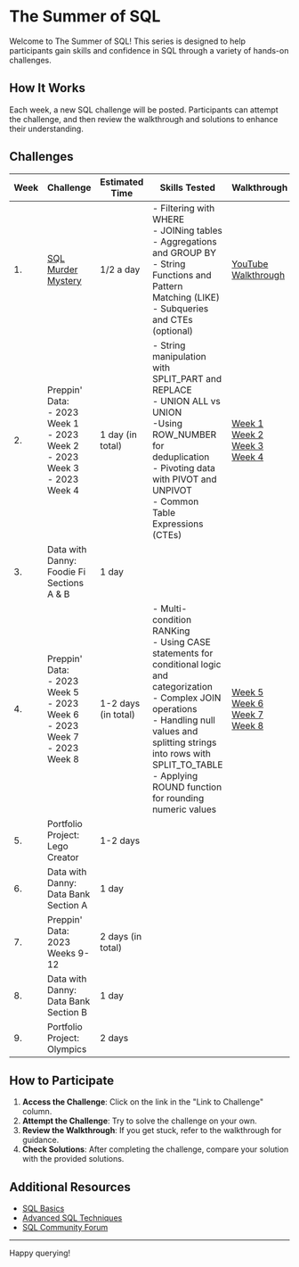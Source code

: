 # The Summer of SQL

Welcome to The Summer of SQL! This series is designed to help participants gain skills and confidence in SQL through a variety of hands-on challenges.

## How It Works

Each week, a new SQL challenge will be posted. Participants can attempt the challenge, and then review the walkthrough and solutions to enhance their understanding. 

## Challenges

| Week | Challenge         | Estimated Time                                    | Skills Tested | Walkthrough                                             | Solutions                                                |
|----- |-----------------------|------------------------------------------------------|-------|---------------------------------------------------------|----------------------------------------------------------|
| 1.   | [SQL Murder Mystery](https://mystery.knightlab.com/) | 1/2 a day      | - Filtering with WHERE<br>- JOINing tables<br>- Aggregations and GROUP BY<br>- String Functions and Pattern Matching (LIKE)<br>- Subqueries and CTEs (optional) | [YouTube Walkthrough](https://youtu.be/w8DSLB8Wa2o?si=yqMKXKkKDeEg_3l3) | [Solution](https://github.com/wjsutton/sql_murder_mystery/blob/main/README.md) |
| 2. | Preppin' Data:<br>- 2023 Week 1<br>- 2023 Week 2<br>- 2023 Week 3<br>- 2023 Week 4    | 1 day (in total)        | - String manipulation with SPLIT_PART and REPLACE<br>- UNION ALL vs UNION<br>-Using ROW_NUMBER for deduplication<br>- Pivoting data with PIVOT and UNPIVOT<br>- Common Table Expressions (CTEs) | [Week 1](https://youtu.be/eCgnL24GGN4?si=bT8T1LUzFLAaYqNR)<br>[Week 2](https://youtu.be/yxOQDgyi1UQ?si=mzVrX-i8ptExBvvu)<br>[Week 3](https://youtu.be/h1hknSmMRbY?si=_93mQpRWFXPlHi6J)<br>[Week 4](https://youtu.be/yzqOdgzGtTE?si=itB1Nsb9QnugeaF3)<br> | [Week 1](https://github.com/wjsutton/preppin-data/blob/main/2023/SQL/2023_week_01.sql)<br>[Week 2](https://github.com/wjsutton/preppin-data/blob/main/2023/SQL/2023_week_02.sql)<br>[Week 3](https://github.com/wjsutton/preppin-data/blob/main/2023/SQL/2023_week_03.sql)<br>[Week 4](https://github.com/wjsutton/preppin-data/blob/main/2023/SQL/2023_week_04.sql)<br> |
| 3. | Data with Danny: Foodie Fi Sections A & B | 1 day        | | | |
| 4. | Preppin' Data:<br>- 2023 Week 5<br>- 2023 Week 6<br>- 2023 Week 7<br>- 2023 Week 8  | 1-2 days  (in total)     | - Multi-condition RANKing<br>- Using CASE statements for conditional logic and categorization<br>- Complex JOIN operations<br>- Handling null values and splitting strings into rows with SPLIT_TO_TABLE<br>- Applying ROUND function for rounding numeric values | [Week 5](https://youtu.be/sU_E1ah8Dt4?si=27sG_ciS8LMBBdjU)<br>[Week 6](https://youtu.be/Vhzhnv53_1w?si=TekllZMamlzvlikE)<br>[Week 7](https://youtu.be/SBP0ErOEd9E?si=ezoVfvXKCWtFy7GI)<br>[Week 8](https://youtu.be/Wq328-MwEPE?si=dYMOwzgtwMQ9ALpv)<br> | [Week 5](https://github.com/wjsutton/preppin-data/blob/main/2023/SQL/2023_week_05.sql)<br>[Week 6](https://github.com/wjsutton/preppin-data/blob/main/2023/SQL/2023_week_06.sql)<br>[Week 7](https://github.com/wjsutton/preppin-data/blob/main/2023/SQL/2023_week_07.sql)<br>[Week 8](https://github.com/wjsutton/preppin-data/blob/main/2023/SQL/2023_week_08.sql)<br> |
| 5. | Portfolio Project: Lego Creator | 1-2 days          | | | |
| 6. | Data with Danny: Data Bank Section A | 1 day         | | | |
| 7. | Preppin' Data: 2023 Weeks 9-12 | 2 days (in total)        | | | |
| 8. | Data with Danny: Data Bank Section B | 1 day         | | | |
| 9. | Portfolio Project: Olympics | 2 days          | | | |

## How to Participate

1. **Access the Challenge**: Click on the link in the "Link to Challenge" column.
2. **Attempt the Challenge**: Try to solve the challenge on your own.
3. **Review the Walkthrough**: If you get stuck, refer to the walkthrough for guidance.
4. **Check Solutions**: After completing the challenge, compare your solution with the provided solutions.

## Additional Resources

- [SQL Basics](https://linktobasics.com)
- [Advanced SQL Techniques](https://linktoadvanced.com)
- [SQL Community Forum](https://linktocommunityforum.com)

---

Happy querying!


